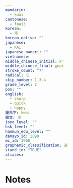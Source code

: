 ```yaml
---
mandarin:
  - kuài
cantonese:
  - faai3
korean:
  - 쾌
korean_native: ""
japanese:
  - KAI
japanese_nanori: ""
vietnamese:
middle_chinese_initial: kʰ
middle_chinese_final: ɣuai
stroke_count: "7"
radical: 心
skip_number: 1-3-4
grade_level: 2
pos: ""
english:
  - sharp
  - quick
  - happy
羅馬字: kwai
韓文: 쾌
joyo_level: ""
hsk_level: ""
hanmun_edu_level: ""
danayo_id: 2099
mc_id: 1968
graphemic_classification: 叏
stand_in: "TRUE"
aliases:
---
```


# Notes
